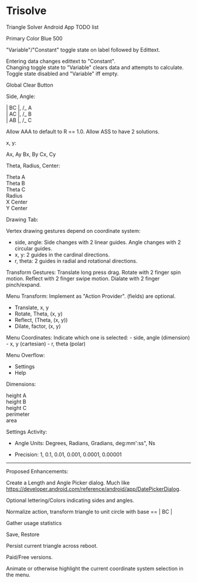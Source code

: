 # Trisolve
Triangle Solver Android App TODO list  


Primary Color Blue 500

"Variable"/"Constant" toggle state on label followed by Edittext.  

Entering data changes edittext to "Constant".  
Changing toggle state to "Variable" clears data and attempts to calculate.  
Toggle state disabled and "Variable" iff empty.  

Global Clear Button

Side, Angle:  

| BC |, /_ A  
| AC |, /_ B  
| AB |, /_ C  

Allow AAA to default to R == 1.0.
Allow ASS to have 2 solutions.


x, y:

Ax, Ay
Bx, By
Cx, Cy


Theta, Radius, Center:

Theta A  
Theta B  
Theta C  
Radius  
X Center  
Y Center  


Drawing Tab:

Vertex drawing gestures depend on coordinate system:
- side, angle: Side changes with 2 linear guides. Angle changes with 2 circular guides.
- x, y: 2 guides in the cardinal directions.
- r, theta: 2 guides in radial and rotational directions.

Transform Gestures:
Translate long press drag.
Rotate with 2 finger spin motion.
Reflect with 2 finger swipe motion.
Dialate with 2 finger pinch/expand.

Menu Transform:  Implement as "Action Provider". (fields) are optional.

- Translate, x, y
- Rotate, Theta, (x, y)
- Reflect, (Theta, (x, y))
- Dilate, factor, (x, y)

Menu Coordinates:
Indicate which one is selected:
    - side, angle (dimension)
    - x, y (cartesian)
    - r, theta (polar)

Menu Overflow:
- Settings
- Help

Dimensions:  

height A  
height B  
height C  
perimeter  
area  


Settings Activity:

- Angle Units: Degrees, Radians, Gradians, deg:mm':ss", Ns

- Precision: 1, 0.1, 0.01, 0.001, 0.0001, 0.00001



----

Proposed Enhancements:

Create a Length and Angle Picker dialog.  Much like https://developer.android.com/reference/android/app/DatePickerDialog.

Optional lettering/Colors indicating sides and angles.

Normalize action, transform triangle to unit circle with base == | BC |

Gather usage statistics

Save, Restore

Persist current triangle across reboot.

Paid/Free versions.

Animate or otherwise highlight the current coordinate system selection in the menu.

